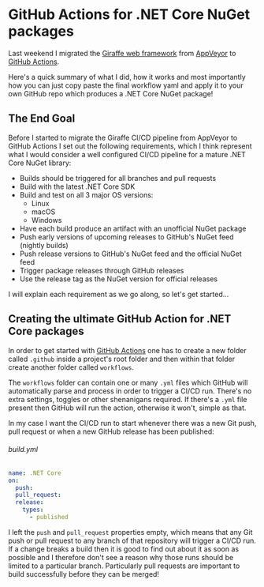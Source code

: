 <!--
    Tags: devops github dotnet-core ci-cd
-->

# GitHub Actions for .NET Core NuGet packages

Last weekend I migrated the [Giraffe web framework]() from [AppVeyor]() to [GitHub Actions]().

Here's a quick summary of what I did, how it works and most importantly how you can just copy paste the final workflow yaml and apply it to your own GitHub repo which produces a .NET Core NuGet package!

## The End Goal

Before I started to migrate the Giraffe CI/CD pipeline from AppVeyor to GitHub Actions I set out the following requirements, which I think represent what I would consider a well configured CI/CD pipeline for a mature .NET Core NuGet library:

- Builds should be triggered for all branches and pull requests
- Build with the latest .NET Core SDK
- Build and test on all 3 major OS versions:
    - Linux
    - macOS
    - Windows
- Have each build produce an artifact with an unofficial NuGet package
- Push early versions of upcoming releases to GitHub's NuGet feed (nightly builds)
- Push release versions to GitHub's NuGet feed and the official NuGet feed
- Trigger package releases through GitHub releases
- Use the release tag as the NuGet version for official releases

I will explain each requirement as we go along, so let's get started...

## Creating the ultimate GitHub Action for .NET Core packages

In order to get started with [GitHub Actions]() one has to create a new folder called `.github` inside a project's root folder and then within that folder create another folder called `workflows`.

The `workflows` folder can contain one or many `.yml` files which GitHub will automatically parse and process in order to trigger a CI/CD run. There's no extra settings, toggles or other shenanigans required. If there's a `.yml` file present then GitHub will run the action, otherwise it won't, simple as that.

In my case I want the CI/CD run to start whenever there was a new Git push, pull request or when a new GitHub release has been published:

###### build.yml

```yaml
name: .NET Core
on:
  push:
  pull_request:
  release:
    types:
      - published
```

I left the `push` and `pull_request` properties empty, which means that any Git push or pull request to any branch of that repository will trigger a CI/CD run. If a change breaks a build then it is good to find out about it as soon as possible and I therefore don't see a reason why those runs should be limited to a particular branch. Particularly pull requests are important to build successfully before they can be merged!

